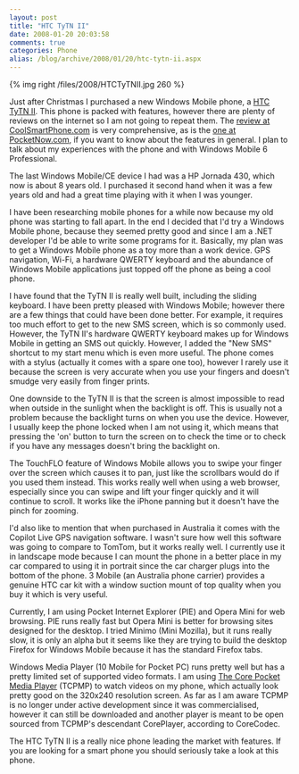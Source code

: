 ```yaml
---
layout: post
title: "HTC TyTN II"
date: 2008-01-20 20:03:58
comments: true
categories: Phone
alias: /blog/archive/2008/01/20/htc-tytn-ii.aspx
---
```


{% img right /files/2008/HTCTyTNII.jpg 260 %}

Just after Christmas I purchased a new Windows Mobile phone, a [HTC TyTN II][1]. This phone is packed with features, however there are
plenty of reviews on the internet so I am not going to repeat them. The [review at CoolSmartPhone.com][2] is very comprehensive, as is
the [one at PocketNow.com][3], if you want to know about the features in general. I plan to talk about my experiences with the phone
and with Windows Mobile 6 Professional.

The last Windows Mobile/CE device I had was a HP Jornada 430, which now is about 8 years old. I purchased it second hand when it was a
few years old and had a great time playing with it when I was younger.

I have been researching mobile phones for a while now because my old phone was starting to fall apart. In the end I decided that I'd try
a Windows Mobile phone, because they seemed pretty good and since I am a .NET developer I'd be able to write some programs for it.
Basically, my plan was to get a Windows Mobile phone as a toy more than a work device. GPS navigation, Wi-Fi, a hardware QWERTY keyboard
and the abundance of Windows Mobile applications just topped off the phone as being a cool phone.

I have found that the TyTN II is really well built, including the sliding keyboard. I have been pretty pleased with Windows Mobile;
however there are a few things that could have been done better. For example, it requires too much effort to get to the new SMS screen,
which is so commonly used. However, the TyTN II's hardware QWERTY keyboard makes up for Windows Mobile in getting an SMS out quickly.
However, I added the "New SMS" shortcut to my start menu which is even more useful. The phone comes with a stylus (actually it comes
with a spare one too), however I rarely use it because the screen is very accurate when you use your fingers and doesn't smudge very
easily from finger prints.

One downside to the TyTN II is that the screen is almost impossible to read when outside in the sunlight when the backlight is off.
This is usually not a problem because the backlight turns on when you use the device. However, I usually keep the phone locked when
I am not using it, which means that pressing the 'on' button to turn the screen on to check the time or to check if you have any messages
doesn't bring the backlight on.

The TouchFLO feature of Windows Mobile allows you to swipe your finger over the screen which causes it to pan, just like the scrollbars
would do if you used them instead. This works really well when using a web browser, especially since you can swipe and lift your finger
quickly and it will continue to scroll. It works like the iPhone panning but it doesn't have the pinch for zooming.

I'd also like to mention that when purchased in Australia it comes with the Copilot Live GPS navigation software. I wasn't sure how well
this software was going to compare to TomTom, but it works really well. I currently use it in landscape mode because I can mount the phone
in a better place in my car compared to using it in portrait since the car charger plugs into the bottom of the phone. 3 Mobile (an Australia
phone carrier) provides a genuine HTC car kit with a window suction mount of top quality when you buy it which is very useful.

Currently, I am using Pocket Internet Explorer (PIE) and Opera Mini for web browsing. PIE runs really fast but Opera Mini is better for
browsing sites designed for the desktop. I tried Minimo (Mini Mozilla), but it runs really slow, it is only an alpha but it seems like
they are trying to build the desktop Firefox for Windows Mobile because it has the standard Firefox tabs.

Windows Media Player (10 Mobile for Pocket PC) runs pretty well but has a pretty limited set of supported video formats. I am using
[The Core Pocket Media Player][4] (TCPMP) to watch videos on my phone, which actually look pretty good on the 320x240 resolution screen.
As far as I am aware TCPMP is no longer under active development since it was commercialised, however it can still be downloaded and
another player is meant to be open sourced from TCPMP's descendant CorePlayer, according to CoreCodec.

The HTC TyTN II is a really nice phone leading the market with features. If you are looking for a smart phone you should seriously take
a look at this phone.

[1]: http://www.htc.com/product/03-product_tytn_II.html
[2]: http://www.coolsmartphone.com/article727.html
[3]: http://www.pocketnow.com/index.php?a=portal_detail&amp;t=reviews&amp;id=988
[4]: http://picard.exceed.hu/tcpmp/test/
